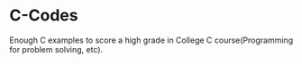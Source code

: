 # C-Codes

Enough C examples to score a high grade in College C course(Programming for problem solving, etc).
